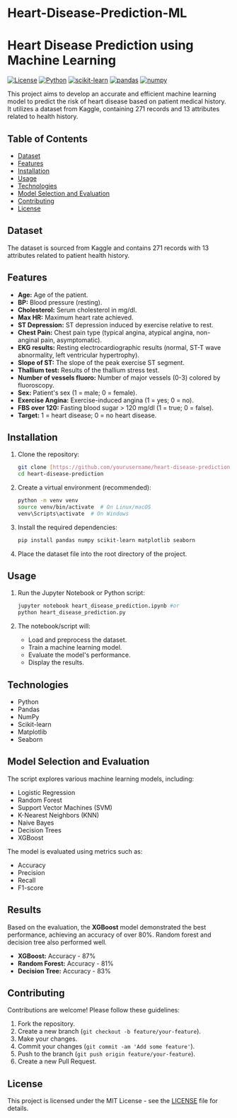 # Heart-Disease-Prediction-ML
# Heart Disease Prediction using Machine Learning

[![License](https://img.shields.io/badge/license-MIT-blue.svg)](LICENSE)
[![Python](https://img.shields.io/badge/python-3.x-blue.svg)](https://www.python.org/)
[![scikit-learn](https://img.shields.io/badge/scikit--learn-%23F7931E.svg?style=for-the-badge&logo=scikit-learn&logoColor=white)](https://scikit-learn.org/)
[![pandas](https://img.shields.io/badge/pandas-%23150458.svg?style=for-the-badge&logo=pandas&logoColor=white)](https://pandas.pydata.org/)
[![numpy](https://img.shields.io/badge/numpy-%23013243.svg?style=for-the-badge&logo=numpy&logoColor=white)](https://numpy.org/)

This project aims to develop an accurate and efficient machine learning model to predict the risk of heart disease based on patient medical history. It utilizes a dataset from Kaggle, containing 271 records and 13 attributes related to health history.

## Table of Contents

* [Dataset](#dataset)
* [Features](#features)
* [Installation](#installation)
* [Usage](#usage)
* [Technologies](#technologies)
* [Model Selection and Evaluation](#model-selection-and-evaluation)
* [Contributing](#contributing)
* [License](#license)

## Dataset

The dataset is sourced from Kaggle and contains 271 records with 13 attributes related to patient health history.

## Features

* **Age:** Age of the patient.
* **BP:** Blood pressure (resting).
* **Cholesterol:** Serum cholesterol in mg/dl.
* **Max HR:** Maximum heart rate achieved.
* **ST Depression:** ST depression induced by exercise relative to rest.
* **Chest Pain:** Chest pain type (typical angina, atypical angina, non-anginal pain, asymptomatic).
* **EKG results:** Resting electrocardiographic results (normal, ST-T wave abnormality, left ventricular hypertrophy).
* **Slope of ST:** The slope of the peak exercise ST segment.
* **Thallium test:** Results of the thallium stress test.
* **Number of vessels fluoro:** Number of major vessels (0-3) colored by fluoroscopy.
* **Sex:** Patient's sex (1 = male; 0 = female).
* **Exercise Angina:** Exercise-induced angina (1 = yes; 0 = no).
* **FBS over 120:** Fasting blood sugar > 120 mg/dl (1 = true; 0 = false).
* **Target:** 1 = heart disease; 0 = no heart disease.

## Installation

1.  Clone the repository:

    ```bash
    git clone [https://github.com/yourusername/heart-disease-prediction.git](https://www.google.com/search?q=https://github.com/yourusername/heart-disease-prediction.git)
    cd heart-disease-prediction
    ```

2.  Create a virtual environment (recommended):

    ```bash
    python -m venv venv
    source venv/bin/activate  # On Linux/macOS
    venv\Scripts\activate  # On Windows
    ```

3.  Install the required dependencies:

    ```bash
    pip install pandas numpy scikit-learn matplotlib seaborn
    ```

4. Place the dataset file into the root directory of the project.

## Usage

1.  Run the Jupyter Notebook or Python script:

    ```bash
    jupyter notebook heart_disease_prediction.ipynb #or
    python heart_disease_prediction.py
    ```

2.  The notebook/script will:

    * Load and preprocess the dataset.
    * Train a machine learning model.
    * Evaluate the model's performance.
    * Display the results.

## Technologies

* Python
* Pandas
* NumPy
* Scikit-learn
* Matplotlib
* Seaborn

## Model Selection and Evaluation

The script explores various machine learning models, including:

* Logistic Regression
* Random Forest
* Support Vector Machines (SVM)
* K-Nearest Neighbors (KNN)
* Naive Bayes 
* Decision Trees
* XGBoost
  

The model is evaluated using metrics such as:

* Accuracy
* Precision
* Recall
* F1-score


## Results

Based on the evaluation, the **XGBoost** model demonstrated the best performance, achieving an accuracy of over 80%. Random forest and decision tree also performed well.

* **XGBoost:** Accuracy - 87%
* **Random Forest:** Accuracy - 81%
* **Decision Tree:** Accuracy - 83%

## Contributing

Contributions are welcome! Please follow these guidelines:

1.  Fork the repository.
2.  Create a new branch (`git checkout -b feature/your-feature`).
3.  Make your changes.
4.  Commit your changes (`git commit -am 'Add some feature'`).
5.  Push to the branch (`git push origin feature/your-feature`).
6.  Create a new Pull Request.

## License

This project is licensed under the MIT License - see the [LICENSE](LICENSE) file for details.
